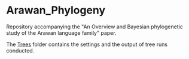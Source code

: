 # Arawan_Phylogeny
Repository accompanying the "An Overview and Bayesian phylogenetic study of the Arawan language family" paper.

The [Trees](/Trees/) folder contains the settings and the output of tree runs conducted.  

